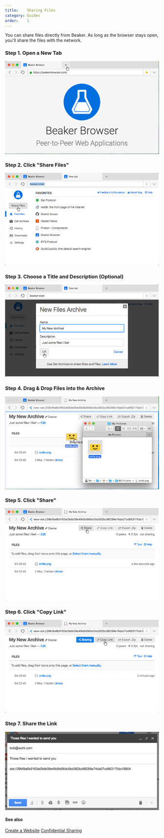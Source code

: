 ```yaml
---
title:    Sharing Files
category: Guides
order:    1
---
```


You can share files directly from Beaker.
As long as the browser stays open, you'll share the files with the network.

### Step 1. Open a New Tab

<img class="doc-gif" title="Create a new tab" src="/img/docs/create-a-new-tab.png">

### Step 2. Click "Share Files"

<img class="doc-gif" title="Click share files" src="/img/docs/click-share-files.png">

### Step 3. Choose a Title and Description (Optional)

<img class="doc-gif" title="Choose a title and description" src="/img/docs/choose-a-title-and-description.png">

### Step 4. Drag & Drop Files into the Archive

<img class="doc-gif" title="Drag & Drop Files into the Archive" src="/img/docs/drag-drop-files-into-the-archive.png">

### Step 5. Click "Share"

<img class="doc-gif" title="Click share" src="/img/docs/click-share.png">

### Step 6. Click "Copy Link"

<img class="doc-gif" title="Click copy link" src="/img/docs/click-copy-link.png">

### Step 7. Share the Link

<img class="doc-gif" title="Share the link" src="/img/docs/share-link.png">

#### See also

<a class="btn btn-block" href="/docs/guides/create-a-website.html"><i class="fa fa-file-code-o" aria-hidden="true"></i> Create a Website</a>
<a class="btn btn-block" href="/docs/guides/confidential-sharing.html"><i class="fa fa-shield" aria-hidden="true"></i> Confidential Sharing</a>